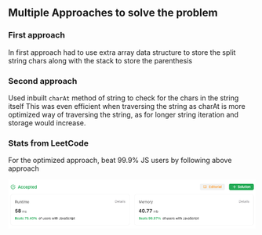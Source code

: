 ## Multiple Approaches to solve the problem

### First approach

In first approach had to use extra array data structure to store the split string chars
along with the stack to store the parenthesis

### Second approach

Used inbuilt `charAt` method of string to check for the chars in the string itself
This was even efficient when traversing the string as charAt is more optimized way of
traversing the string, as for longer string iteration and storage would increase.

### Stats from LeetCode

For the optimized approach, beat 99.9% JS users by following above approach

![Alt text](image.png)
